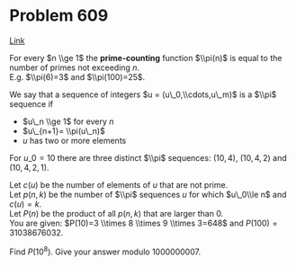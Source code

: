# Problem 609

[Link](https://projecteuler.net/problem=609)

For every $n \\ge 1$ the **prime-counting** function $\\pi(n)$ is equal to the number of primes not exceeding $n$.  
E.g. $\\pi(6)=3$ and $\\pi(100)=25$. 

We say that a sequence of integers $u = (u\_0,\\cdots,u\_m)$ is a $\\pi$ sequence if 

*   $u\_n \\ge 1$ for every $n$
*   $u\_{n+1}= \\pi(u\_n)$
*   $u$ has two or more elements

For $u\_0=10$ there are three distinct $\\pi$ sequences: $(10,4)$, $(10,4,2)$ and $(10,4,2,1)$. 

Let $c(u)$ be the number of elements of $u$ that are not prime.  
Let $p(n,k)$ be the number of $\\pi$ sequences $u$ for which $u\_0\\le n$ and $c(u)=k$.  
Let $P(n)$ be the product of all $p(n,k)$ that are larger than $0$.  
You are given: $P(10)=3 \\times 8 \\times 9 \\times 3=648$ and $P(100)=31038676032$. 

Find $P(10^8)$. Give your answer modulo $1000000007$.